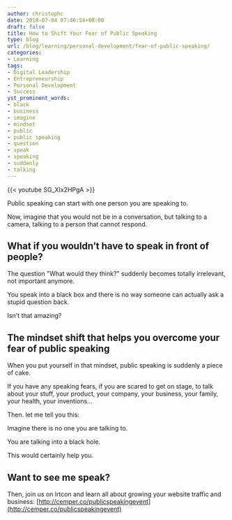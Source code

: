 ```yaml
---
author: christophc
date: 2018-07-04 07:46:54+00:00
draft: false
title: How to Shift Your Fear of Public Speaking
type: blog
url: /blog/learning/personal-development/fear-of-public-speaking/
categories:
- Learning
tags:
- Digital Leadership
- Entrepreneurship
- Personal Development
- Success
yst_prominent_words:
- black
- business
- imagine
- mindset
- public
- public speaking
- question
- speak
- speaking
- suddenly
- talking
---
```


{{< youtube SG_XIx2HPgA >}}

Public speaking can start with one person you are speaking to.

Now, imagine that you would not be in a conversation, but talking to a camera, talking to a person that cannot respond.


## What if you wouldn’t have to speak in front of people?


The question "What would they think?" suddenly becomes totally irrelevant, not important anymore.

You speak into a black box and there is no way someone can actually ask a stupid question back.

Isn't that amazing?


## The mindset shift that helps you overcome your fear of public speaking


When you put yourself in that mindset, public speaking is suddenly a piece of cake.

If you have any speaking fears, if you are scared to get on stage, to talk about your stuff, your product, your company, your business, your family, your health, your inventions...

Then. let me tell you this:

Imagine there is no one you are talking to.

You are talking into a black hole.

This would certainly help you.


## Want to see me speak?


Then, join us on lrtcon and learn all about growing your website traffic and business: [http://cemper.co/publicspeakingevent](http://cemper.co/publicspeakingevent)
